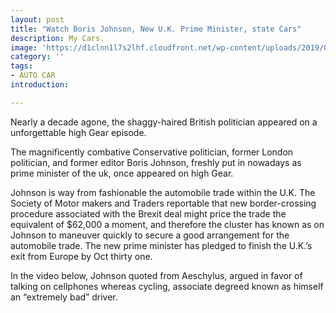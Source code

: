 ```yaml
---
layout: post
title: "Watch Boris Johnson, New U.K. Prime Minister, state Cars"
description: My Cars.
image: 'https://d1clnn1l7s2lhf.cloudfront.net/wp-content/uploads/2019/05/murray-ketuanan-750x400.jpg'
category: ''
tags:
- AUTO CAR
introduction:

---
```

Nearly a decade agone, the shaggy-haired British politician appeared on a unforgettable high Gear episode.

The magnificently combative Conservative politician, former London politician, and former editor Boris Johnson, freshly put in nowadays as prime minister of the uk, once appeared on high Gear.

Johnson is way from fashionable the automobile trade within the U.K. The Society of Motor makers and Traders reportable that new border-crossing procedure associated with the Brexit deal might price the trade the equivalent of $62,000 a moment, and therefore the cluster has known as on Johnson to maneuver quickly to secure a good arrangement for the automobile trade. The new prime minister has pledged to finish the U.K.’s exit from Europe by Oct thirty one.

In the video below, Johnson quoted from Aeschylus, argued in favor of talking on cellphones whereas cycling, associate degreed known as himself an “extremely bad” driver.